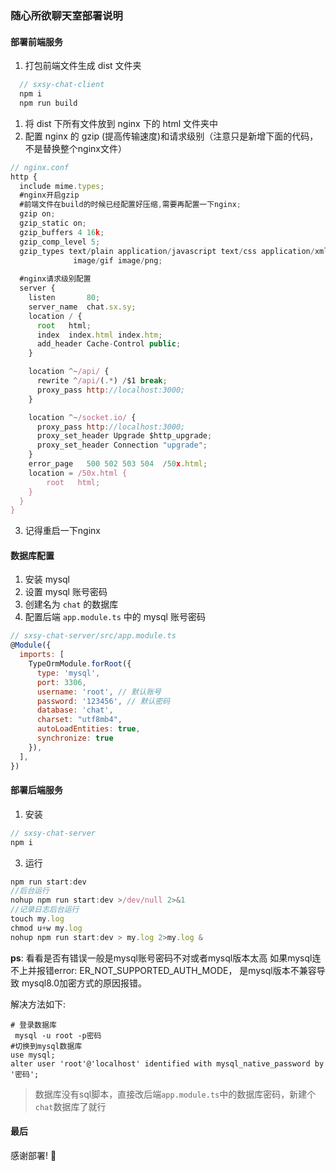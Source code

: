 ### 随心所欲聊天室部署说明
#### 部署前端服务
1. 打包前端文件生成 dist 文件夹
```js
  // sxsy-chat-client
  npm i
  npm run build 
```
1. 将 dist 下所有文件放到 nginx 下的 html 文件夹中
2. 配置 nginx 的 gzip (提高传输速度)和请求级别（注意只是新增下面的代码，不是替换整个nginx文件）
```js
// nginx.conf
http {
  include mime.types; 
  #nginx开启gzip
  #前端文件在build的时候已经配置好压缩,需要再配置一下nginx;
  gzip on; 
  gzip_static on;
  gzip_buffers 4 16k;
  gzip_comp_level 5;
  gzip_types text/plain application/javascript text/css application/xml text/javascript application/x-httpd-php image/jpeg 
              image/gif image/png;
  
  #nginx请求级别配置
  server {
    listen       80;
    server_name  chat.sx.sy;
    location / {
      root   html;
      index  index.html index.htm;
      add_header Cache-Control public;
    }

    location ^~/api/ {
      rewrite ^/api/(.*) /$1 break;
      proxy_pass http://localhost:3000;
    }

    location ^~/socket.io/ {
      proxy_pass http://localhost:3000;
      proxy_set_header Upgrade $http_upgrade;
      proxy_set_header Connection "upgrade";
    }
    error_page   500 502 503 504  /50x.html;
    location = /50x.html {
        root   html;
    }
  }  
}
```
3. 记得重启一下nginx

#### 数据库配置
1. 安装 mysql
2. 设置 mysql 账号密码
3. 创建名为 `chat` 的数据库
4. 配置后端 `app.module.ts` 中的 mysql 账号密码
```js
// sxsy-chat-server/src/app.module.ts
@Module({
  imports: [
    TypeOrmModule.forRoot({
      type: 'mysql',
      port: 3306,
      username: 'root', // 默认账号
      password: '123456', // 默认密码
      database: 'chat',
      charset: "utf8mb4",
      autoLoadEntities: true,
      synchronize: true
    }),
  ],
})
```

#### 部署后端服务
1. 安装
```js
// sxsy-chat-server
npm i
```
3. 运行
```js
npm run start:dev
//后台运行
nohup npm run start:dev >/dev/null 2>&1
//记录日志后台运行
touch my.log
chmod u+w my.log
nohup npm run start:dev > my.log 2>my.log &
```
**ps**: 看看是否有错误一般是mysql账号密码不对或者mysql版本太高
如果mysql连不上并报错error: ER_NOT_SUPPORTED_AUTH_MODE， 是mysql版本不兼容导致
mysql8.0加密方式的原因报错。

解决方法如下:
   ```mysql
   # 登录数据库 
    mysql -u root -p密码
   #切换到mysql数据库
   use mysql;
   alter user 'root'@'localhost' identified with mysql_native_password by '密码';
   ``` 

> 数据库没有sql脚本，直接改后端`app.module.ts`中的数据库密码，新建个`chat`数据库了就行


#### 最后
感谢部署! 🤪
